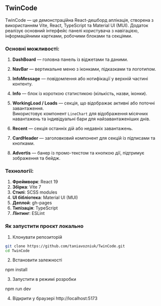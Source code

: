 ## TwinCode

TwinCode — це демонстраційна React-дешборд аплікація, створена з використанням Vite, React, TypeScript та Material UI (MUI).
Додаток реалізує основний інтерфейс панелі користувача з навігацією, інформаційними картками, робочими блоками та секціями.

### Основні можливості:

1. **DashBoard** — головна панель із віджетами та даними.

2. **NavBar** — вертикальне меню з іконками, підказками та логотипом.

3. **InfoMessage** — повідомлення або нотифікації у верхній частині контенту.

4. **Info** — блок із короткою статистикою (кількість, назви, іконки).

5. **WorkingLoad / Loads** — секція, що відображає активні або поточні завантаження.  
   Використовує компонент `LineChart` для відображення місячних навантажень та індивідуальні бари для найзавантаженіших днів.

6. **Recent** — секція останніх дій або недавніх завантажень.

7. **CardHeader** — заголовковий компонент для секцій із підписами та кнопками.

8. **Advertis** — банер із промо-текстом та кнопкою дії, підтримує зображення та бейдж.

### Технології:

1. **Фреймворк**: React 19
2. **Збірка**: Vite 7
3. **Стилі**: SCSS modules
4. **UI бібліотека**: Material UI (MUI)
5. **Деплой**: gh-pages
6. **Типізація**: TypeScript
7. **Лінтинг**: ESLint

### Як запустити проєкт локально

1. Клонувати репозиторій
```bash
git clone https://github.com/taniavozniuk/TwinCode.git
cd TwinCode
```
2. Встановити залежності

npm install

3. Запустити в режимі розробки

npm run dev

4. Відкрити у браузері http://localhost:5173
